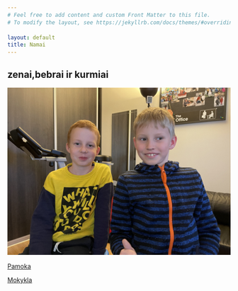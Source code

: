```yaml
---
# Feel free to add content and custom Front Matter to this file.
# To modify the layout, see https://jekyllrb.com/docs/themes/#overriding-theme-defaults

layout: default
title: Namai
---
```


## zenai,bebrai ir kurmiai

![zenai,bebrai ir kurmiai](/assets/IMG_5436.jpg "zenai,bebrai ir kurmiai")



[Pamoka](/pamoka)

[Mokykla](/mokykla)
